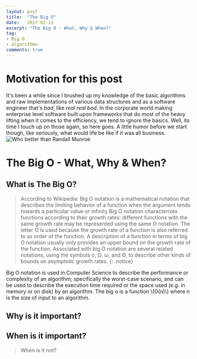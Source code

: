 ```yaml
---
layout: post
title:  "The Big O"
date:   2017-02-13
excerpt: "The Big O - What, Why & When?"
tag:
- Big O
- algorithms
comments: true
---
```


# Motivation for this post
It's been a while since I brushed up my knowledge of the basic algorithms and raw implementations of various data structures and as a software engineer that's *bad*, like *real real bad*.
In the corporate world making enterprise level software built upon frameworks that do most of the heavy lifting when it comes to the efficiency, we tend to ignore the basics. Well, its time I touch up on those again, so here goes.
A little humor before we start though, like seriously, what would life be like if it was all business.
![Who better than Randall Munroe](http://imgs.xkcd.com/comics/1337_part_2.png)


# The Big O - What, Why & When?

## What is The Big O?

> According to Wikipedia:
Big O notation is a mathematical notation that describes the limiting behavior of a function when the argument tends towards a particular value or infinity
Big O notation characterizes functions according to their growth rates: different functions with the same growth rate may be represented using the same O notation.
The letter O is used because the growth rate of a function is also referred to as order of the function. A description of a function in terms of big O notation usually only provides an upper bound on the growth rate of the function. Associated with big O notation are several related notations, using the symbols o, Ω, ω, and Θ, to describe other kinds of bounds on asymptotic growth rates.
{: .notice}

Big O notation is used in Computer Science to describe the performance or complexity of an algorithm; specifically the worst-case scenario, and can be used to describe the execution time required or the space used (e.g. in memory or on disk) by an algorithm.
The big o is a function \\(O(n)\\) where n is the size of input to an algorithm.

## Why is it important?


## When is it important?
>When is it not?
